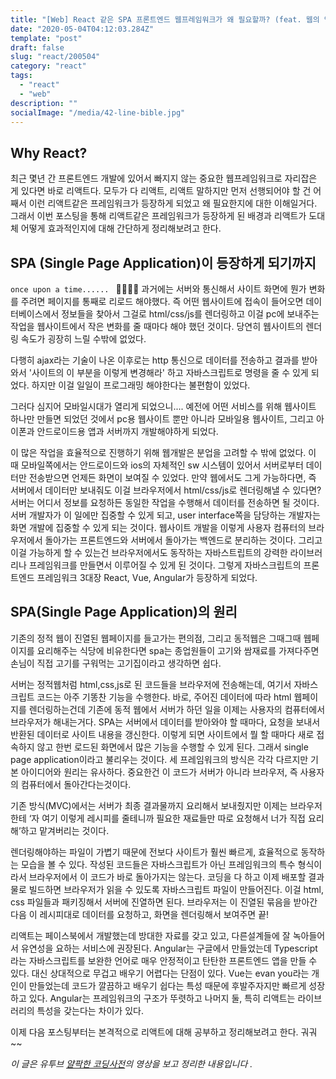 ```yaml
---
title: "[Web] React 같은 SPA 프론트엔드 웹프레임워크가 왜 필요할까? (feat. 웹의 역사) "
date: "2020-05-04T04:12:03.284Z"
template: "post"
draft: false
slug: "react/200504"
category: "react"
tags:
  - "react"
  - "web"
description: ""
socialImage: "/media/42-line-bible.jpg"
---
```


## Why React? 


최근 몇년 간 프론트엔드 개발에 있어서 빠지지 않는 중요한 웹프레임워크로 자리잡은 게 있다면 바로 리액트다. 모두가 다 리액트, 리액트 말하지만 먼저 선행되어야 할 건 어째서 이런 리액트같은 프레임워크가 등장하게 되었고 왜 필요한지에 대한 이해일거다. 그래서 이번 포스팅을 통해 리액트같은 프레임워크가 등장하게 된 배경과 리액트가 도대체 어떻게 효과적인지에 대해 간단하게 정리해보려고 한다. 

## SPA (Single Page Application)이 등장하게 되기까지 

 `once upon a time...... ` 👨‍🦳👸🤴
 과거에는 서버와 통신해서 사이트 화면에 뭔가 변화를 주려면 페이지를 통째로 리로드 해야했다. 즉 어떤 웹사이트에 접속이 들어오면 데이터베이스에서 정보들을 찾아서 그걸로 html/css/js를 렌더링하고 이걸 pc에 보내주는 작업을 웹사이트에서 작은 변화를 줄 때마다 해야 했던 것이다. 당연히 웹사이트의 렌더링 속도가 굉장히 느릴 수밖에 없었다.
 
다행히 ajax라는 기술이 나온 이후로는 http 통신으로 데이터를 전송하고 결과를 받아와서
'사이트의 이 부분을 이렇게 변경해라' 하고 자바스크립트로 명령을 줄 수 있게 되었다. 하지만 이걸 일일이 프로그래밍 해야한다는 불편함이 있었다.

그러다 심지어 모바일시대가 열리게 되었으니.... 예전에 어떤 서비스를 위해 웹사이트 하나만 만들면 되었던 것에서 pc용 웹사이트 뿐만 아니라 모바일용 웹사이트, 그리고 아이폰과 안드로이드용 앱과 서버까지 개발해야하게 되었다.   

이 많은 작업을 효율적으로 진행하기 위해 웹개발은 분업을 고려할 수 밖에 없었다. 이 때 모바일쪽에서는 안드로이드와 ios의 자체적인 sw 시스템이 있어서 서버로부터 데이터만 전송받으면 언제든 화면이 보여질 수 있었다. 만약 웹에서도 그게 가능하다면, 즉 서버에서 데이터만 보내줘도 이걸 브라우저에서 html/css/js로 렌더링해낼 수 있다면? 서버는 어디서 정보를 요청하든 동일한 작업을 수행해서 데이터를 전송하면 될 것이다. 서버 개발자가 이 일에만 집중할 수 있게 되고, user interface쪽을 담당하는 개발자는 화면 개발에 집중할 수 있게 되는 것이다.
웹사이트 개발을 이렇게 사용자 컴퓨터의 브라우저에서 돌아가는 프론트엔드와 서버에서 돌아가는 백엔드로 분리하는 것이다. 그리고 이걸 가능하게 할 수 있는건 브라우저에서도 동작하는 자바스트립트의 강력한 라이브러리나 프레임워크를 만들면서 이루어질 수 있게 된 것이다. 그렇게 자바스크립트의 프론트엔드 프레임워크 3대장  React, Vue, Angular가 등장하게 되었다.  


## SPA(Single Page Application)의 원리


기존의 정적 웹이 진열된 웹페이지를 들고가는 편의점, 그리고 동적웹은 그때그때 웹페이지를 요리해주는 식당에 비유한다면 spa는 종업원들이 고기와 쌈재료를 가져다주면 손님이 직접 고기를 구워먹는 고기집이라고 생각하면 쉽다.

서버는 정적웹처럼 html,css,js로 된 코드들을 브라우저에 전송해는데, 여기서 자바스크립트 코드는 아주 기똥찬 기능을 수행한다. 바로, 주어진 데이터에 따라 html 웹페이지를 렌더링하는건데 기존에 동적 웹에서 서버가 하던 일을 이제는 사용자의 컴퓨터에서 브라우저가 해내는거다.
SPA는 서버에서 데이터를 받아와야 할 때마다, 요청을 보내서 반환된 데이터로 사이트 내용을 갱신한다. 이렇게 되면 사이트에서 뭘 할 때마다 새로 접속하지 않고 한번 로드된 화면에서 많은 기능을 수행할 수 있게 된다. 그래서 single page application이라고 불리우는 것이다.
 세 프레임워크의 방식은 각각 다르지만 기본 아이디어와 원리는 유사하다. 중요한건 이 코드가 서버가 아니라 브라우저, 
즉 사용자의 컴퓨터에서 돌아간다는것이다.

기존 방식(MVC)에서는 서버가 최종 결과물까지 요리해서 보내줬지만 이제는 브라우저한테 ‘자 여기 이렇게 레시피를 줄테니까 필요한 재료들만 따로 요청해서 너가 직접 요리해’하고 맡겨버리는 것이다.

렌더링해야하는 파일이 가볍기 때문에 전보다 사이트가 훨씬 빠르게, 효율적으로 동작하는 모습을 볼 수 있다.
작성된 코드들은 자바스크립트가 아닌 프레임워크의 특수 형식이라서 브라우저에서 이 코드가 바로 돌아가지는 않는다. 코딩을 다 하고 이제 배포할 결과물로 빌드하면 브라우저가 읽을 수 있도록 자바스크립트 파일이 만들어진다. 이걸 html, css 파일들과 패키징해서 서버에 진열하면 된다. 브라우저는 이 진열된 묶음을 받아간 다음 이 레시피대로 데이터를 요청하고, 화면을 렌더링해서 보여주면 끝!

리액트는 페이스북에서 개발했는데 방대한 자료를 갖고 있고, 다른설계들에 잘 녹아들어서 유연성을 요하는 서비스에 권장된다. Angular는 구글에서 만들었는데 Typescript라는 자바스크립트를 보완한 언어로 매우 안정적이고 탄탄한 프론트엔드 앱을 만들 수 있다. 대신 상대적으로 무겁고 배우기 어렵다는 단점이 있다. Vue는 evan you라는 개인이 만들었는데 코드가 깔끔하고 배우기 쉽다는 특성 때문에 후발주자지만 빠르게 성장하고 있다. Angular는 프레임워크의 구조가 뚜렷하고 나머지 둘, 특히 리액트는 라이브러리의 특성을 갖는다는 차이가 있다.

이제 다음 포스팅부터는 본격적으로 리액트에 대해 공부하고 정리해보려고 한다. 궈궈~~



_이 글은 유투브 [얄팍한 코딩사전](https://www.youtube.com/watch?v=iE29lbjbow0)의 영상을 보고 정리한 내용입니다 ._

